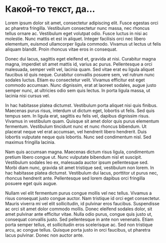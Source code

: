 # Какой-то текст, да...

Lorem ipsum dolor sit amet, consectetur adipiscing elit. Fusce egestas orci ac pharetra fringilla. Vestibulum consectetur nunc massa, nec rhoncus tellus ornare ac. Vestibulum eget volutpat odio. Fusce luctus in nisi ac molestie. Nunc mattis et est in aliquet. Integer facilisis orci nec libero elementum, euismod ullamcorper ligula commodo. Vivamus ut lectus ut felis aliquam blandit. Proin rhoncus vitae eros in consequat.

Donec dui lacus, sagittis eget eleifend et, gravida at nisi. Curabitur magna magna, imperdiet sit amet mattis id, varius ac purus. Pellentesque a orci malesuada, semper velit vel, lacinia quam. Sed vitae erat eu ligula aliquet faucibus id quis neque. Curabitur convallis posuere sem, vel rutrum nunc sodales luctus. Etiam eu consectetur velit. Vivamus efficitur est eget commodo accumsan. Nunc dignissim, erat at laoreet sodales, augue justo semper nunc, at ultricies odio sem quis lectus. In porta ligula massa, ut lacinia nisi cursus vel.

In hac habitasse platea dictumst. Vestibulum porta aliquet nisi quis finibus. Maecenas purus risus, interdum ut dictum eget, lobortis ut felis. Sed quis tempus sem. In ligula erat, sagittis eu felis vel, dapibus dignissim risus. Vivamus in vestibulum quam. Quisque sit amet dolor quis purus elementum fermentum. Vestibulum tincidunt nunc et nunc rhoncus bibendum. Ut placerat neque vel erat accumsan, vel hendrerit libero hendrerit. Duis lobortis vulputate neque quis lobortis. Nunc sed condimentum nisl. Sed maximus fringilla lacinia.

Nam quis accumsan magna. Maecenas dictum risus ligula, condimentum pretium libero congue ut. Nunc vulputate bibendum nisl et suscipit. Vestibulum sodales leo ex, malesuada auctor ipsum pellentesque sed. Morbi diam nunc, gravida sit amet tristique sed, vestibulum non lorem. In hac habitasse platea dictumst. Vestibulum dui lacus, porttitor ut purus nec, rhoncus hendrerit ante. Pellentesque sed lorem dapibus orci fringilla posuere eget quis augue.

Nullam vel elit fermentum purus congue mollis vel nec tellus. Vivamus a risus consequat justo congue auctor. Nam tristique id orci eget consectetur. Mauris viverra mi vel elit sollicitudin, id pulvinar eros faucibus. Suspendisse ac orci sit amet dolor commodo mollis. Donec eleifend sodales dolor, sit amet pulvinar ante efficitur vitae. Nulla odio purus, congue quis justo ut, consequat convallis justo. Sed pellentesque in ante non venenatis. Etiam porta semper tellus, et sollicitudin eros scelerisque ac. Sed non tristique arcu, ac congue tellus. Quisque porta justo in orci faucibus, ut pharetra lacus pulvinar. Donec non auctor ante.
